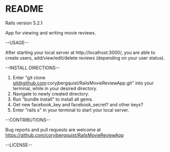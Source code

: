 # README

Rails version 5.2.1

App for viewing and writing movie reviews.

--USAGE--

After starting your local server at http://localhost:3000/, you are able to create users, add/view/edit/delete reviews (depending on your user status).

--INSTALL DIRECTIONS--

1. Enter "git clone git@github.com:coryjbergquist/RailsMovieReviewApp.git" into your terminal, while in your desired directory.
2. Navigate to newly created directory.
3. Run "bundle install" to install all gems.
4. Get new facebook_key and facebook_secret? and other keys?
5. Enter "rails s" in your terminal to start your local server.

--CONTRIBUTIONS--

Bug reports and pull requests are welcome at https://github.com/coryjbergquist/RailsMovieReviewApp

--LICENSE--
